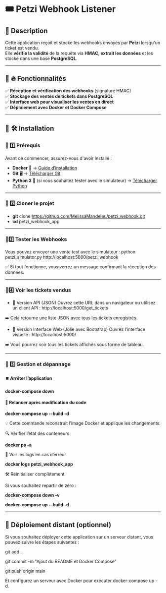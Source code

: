 # 🎟️ Petzi Webhook Listener

## 📌 Description
Cette application reçoit et stocke les webhooks envoyés par **Petzi** lorsqu'un ticket est vendu.  
Elle **vérifie la validité** de la requête via **HMAC**, **extrait les données** et les stocke dans une base **PostgreSQL**.

---

## 📌 🔥 Fonctionnalités  

✅ **Réception et vérification des webhooks** (signature HMAC)  
✅ **Stockage des ventes de tickets dans PostgreSQL**  
✅ **Interface web pour visualiser les ventes en direct**  
✅ **Déploiement avec Docker et Docker Compose**  

---

## 📌 🛠 Installation  

### 🔹 1️⃣ **Prérequis**
Avant de commencer, assurez-vous d'avoir installé :
- **Docker** 🐳 → [Guide d’installation](https://docs.docker.com/get-docker/)
- **Git** 🖥️ → [Télécharger Git](https://git-scm.com/downloads)
- **Python 3** 🐍 (si vous souhaitez tester avec le simulateur) → [Télécharger Python](https://www.python.org/downloads/)

---

### 🔹 2️⃣ **Cloner le projet**
- **git** clone https://github.com/MelissaMandeleu/petzi_webhook.git
- **cd** petzi_webhook_app
---

### 🔹3️⃣ **Tester les Webhooks**
Vous pouvez envoyer une vente test avec le simulateur :
python petzi_simulator.py http://localhost:5000/petzi_webhook

✅ Si tout fonctionne, vous verrez un message confirmant la réception des données.

---

### 🔹4️⃣ Voir les tickets vendus
- 🔹 Version API (JSON)
Ouvrez cette URL dans un navigateur ou utilisez un client API :
http://localhost:5000/get_tickets

➡️ Cela retourne une liste JSON avec tous les tickets enregistrés.

- 🔹 Version Interface Web (Jolie avec Bootstrap)
Ouvrez l’interface visuelle :
http://localhost:5000/

➡️ Vous pourrez voir tous les tickets affichés sous forme de tableau.

---

### 🔹 5️⃣ Gestion et dépannage

#### ⏹️ Arrêter l’application

**docker-compose down**


#### 🔄 Relancer après modification du code

**docker-compose up --build -d**

💡 Cette commande reconstruit l’image Docker et applique les changements.

🔍 Vérifier l’état des conteneurs

**docker ps -a**


📌 Voir les logs en cas d’erreur

**docker logs petzi_webhook_app**

🛠 Réinitialiser complètement

Si vous souhaitez repartir de zéro :

**docker-compose down -v**

**docker-compose up --build -d**

---

## 📌 Déploiement distant (optionnel)
Si vous souhaitez déployer cette application sur un serveur distant, vous pouvez suivre les étapes suivantes :

git add .

git commit -m "Ajout du README et Docker Compose"

git push origin main

Et configurez un serveur avec Docker pour exécuter docker-compose up -d.
